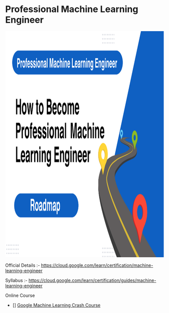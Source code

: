 # Professional Machine Learning Engineer 

<img src="/Professional ML Engineer /Section 1: Architecting low-code ML solutions/How to Become  Professional Machine Learning Engineer.png" alt="Alt text" title="Optional title" width="1080" height="720"/>

Official Details :- https://cloud.google.com/learn/certification/machine-learning-engineer

Syllabus :- https://cloud.google.com/learn/certification/guides/machine-learning-engineer

Online Course
- [] [Google Machine Learning Crash Course](https://developers.google.com/machine-learning/crash-course/ml-intro)

